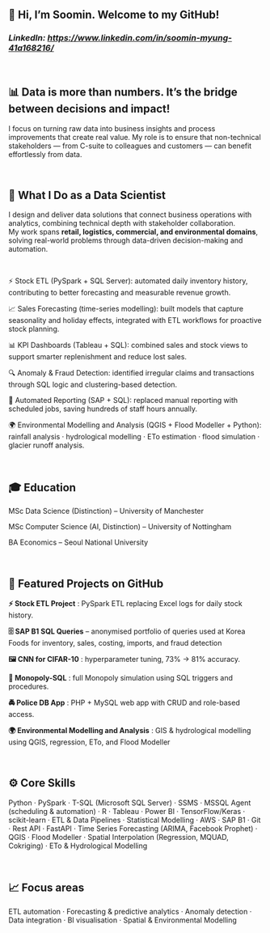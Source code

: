 ## 👋 Hi, I’m Soomin. Welcome to my GitHub!
### _LinkedIn: https://www.linkedin.com/in/soomin-myung-41a168216/_

<br>

## 📊 Data is more than numbers. It’s the bridge between decisions and impact!

I focus on turning raw data into business insights and process improvements that create real value.
My role is to ensure that non-technical stakeholders — from C-suite to colleagues and customers — can benefit effortlessly from data.

<br>

## 💼 What I Do as a Data Scientist

I design and deliver data solutions that connect business operations with analytics, combining technical depth with stakeholder collaboration.  
My work spans **retail, logistics, commercial, and environmental domains**, solving real-world problems through data-driven decision-making and automation.

<br>

⚡ Stock ETL (PySpark + SQL Server): automated daily inventory history, contributing to better forecasting and measurable revenue growth.

📈 Sales Forecasting (time-series modelling): built models that capture seasonality and holiday effects, integrated with ETL workflows for proactive stock planning.

📊 KPI Dashboards (Tableau + SQL): combined sales and stock views to support smarter replenishment and reduce lost sales.

🔍 Anomaly & Fraud Detection: identified irregular claims and transactions through SQL logic and clustering-based detection.

🤖 Automated Reporting (SAP + SQL): replaced manual reporting with scheduled jobs, saving hundreds of staff hours annually.

🌍 Environmental Modelling and Analysis (QGIS + Flood Modeller + Python): rainfall analysis · hydrological modelling · ETo estimation · flood simulation · glacier runoff analysis.



<br>

## 🎓 Education

MSc Data Science (Distinction) – University of Manchester

MSc Computer Science (AI, Distinction) – University of Nottingham

BA Economics – Seoul National University

<br>

## 📂 Featured Projects on GitHub

**⚡ Stock ETL Project**
: PySpark ETL replacing Excel logs for daily stock history.

**🗄️ SAP B1 SQL Queries** – anonymised portfolio of queries used at Korea Foods for inventory, sales, costing, imports, and fraud detection  

**🖼 CNN for CIFAR-10**
: hyperparameter tuning, 73% → 81% accuracy.

**🎲 Monopoly-SQL**
: full Monopoly simulation using SQL triggers and procedures.

**🚔 Police DB App**
: PHP + MySQL web app with CRUD and role-based access.

**🌍 Environmental Modelling and Analysis** 
: GIS & hydrological modelling using QGIS, regression, ETo, and Flood Modeller  

<br>

## ⚙️ Core Skills
Python · PySpark · T-SQL (Microsoft SQL Server) · SSMS · MSSQL Agent (scheduling & automation) · R · Tableau · Power BI · TensorFlow/Keras · scikit-learn · ETL & Data Pipelines · Statistical Modelling · AWS · SAP B1 · Git · Rest API · FastAPI · Time Series Forecasting (ARIMA, Facebook Prophet) · QGIS · Flood Modeller · Spatial Interpolation (Regression, MQUAD, Cokriging) · ETo & Hydrological Modelling

<br> 

## 📈 Focus areas
ETL automation · Forecasting & predictive analytics · Anomaly detection · Data integration · BI visualisation · Spatial & Environmental Modelling


